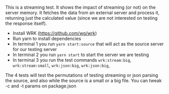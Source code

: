This is a streaming test. It shows the impact of streaming (or not) on the server memory.
It fetches the data from an external server and process it, returning just the calculated value (since we are not interested on testing the response itself).

- Install WRK (https://github.com/wg/wrk)
- Run yarn to install dependencies
- In terminal 1 you run `yarn start:source` that will act as the source server for our testing server
- In terminal 2 you run `yarn start` to start the server we are testing
- In terminal 3 you run the test commands `wrk:stream:big`, `wrk:stream:small`, `wrk:json:big`, `wrk:json:big`,

The 4 tests will test the permutations of testing streaming or json parsing the source, and also while the source is a small or a big file.
You can tweak -c and -t params on package.json